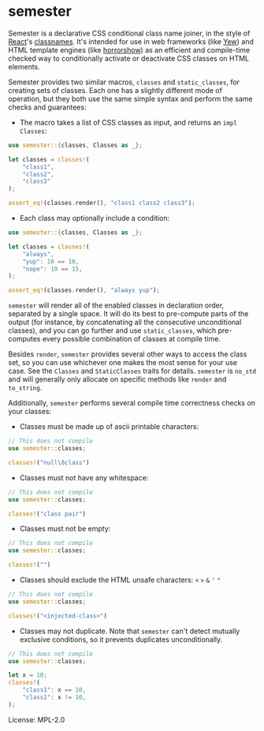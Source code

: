 # semester

Semester is a declarative CSS conditional class name joiner, in the style of [React]'s [classnames]. It's intended for use in web frameworks (like [Yew]) and HTML template engines (like [horrorshow]) as an efficient and compile-time checked way to conditionally activate or deactivate CSS classes on HTML elements.

Semester provides two similar macros, `classes` and `static_classes`, for creating sets of classes. Each one has a slightly different mode of operation, but they both use the same simple syntax and perform the same checks and guarantees:

- The macro takes a list of CSS classes as input, and returns an `impl Classes`:

```rust
use semester::{classes, Classes as _};

let classes = classes!(
    "class1",
    "class2",
    "class3"
);

assert_eq!(classes.render(), "class1 class2 class3");
```

- Each class may optionally include a condition:

```rust
use semester::{classes, Classes as _};

let classes = classes!(
    "always",
    "yup": 10 == 10,
    "nope": 10 == 15,
);

assert_eq!(classes.render(), "always yup");
```

`semester` will render all of the enabled classes in declaration order, separated by a single space. It will do its best to pre-compute parts of the output (for instance, by concatenating all the consecutive unconditional classes), and you can go further and use `static_classes`, which pre-computes every possible combination of classes at compile time.

Besides `render`, `semester` provides several other ways to access the class set, so you can use whichever one makes the most sense for your use case. See the `Classes` and `StaticClasses` traits for details. `semester` is `no_std` and will generally only allocate on specific methods like `render` and `to_string`.

Additionally, `semester` performs several compile time correctness checks on your classes:

- Classes must be made up of ascii printable characters:

```rust
// This does not compile
use semester::classes;

classes!("null\0class")
```

- Classes must not have any whitespace:

```rust
// This does not compile
use semester::classes;

classes!("class pair")
```

- Classes must not be empty:

```rust
// This does not compile
use semester::classes;

classes!("")
```

- Classes should exclude the HTML unsafe characters: `<` `>` `&` `'` `"`

```rust
// This does not compile
use semester::classes;

classes!("<injected-class>")
```

- Classes may not duplicate. Note that `semester` can't detect mutually exclusive conditions, so it prevents duplicates unconditionally.

```rust
// This does not compile
use semester::classes;

let x = 10;
classes!(
    "class1": x == 10,
    "class1": x != 10,
);
```

[react]: https://reactjs.org/
[classnames]: https://jedwatson.github.io/classnames/
[yew]: https://docs.rs/yew/
[horrorshow]: https://docs.rs/horrorshow/

License: MPL-2.0
